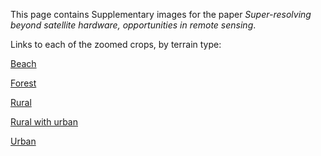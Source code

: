 This page contains Supplementary images for the paper *Super-resolving beyond satellite hardware, opportunities in remote sensing*.

Links to each of the zoomed crops, by terrain type:

[Beach](beach.md)

[Forest](forest.md)

[Rural](rural.md)

[Rural with urban](rural_w_urban.md)

[Urban](urban.md)
